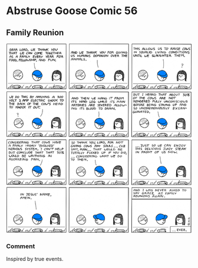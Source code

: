 # Abstruse Goose Comic 56
## Family Reunion

![image](family_reunion.png)
### Comment
Inspired by true events.
